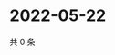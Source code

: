 # 2022-05-22

共 0 条

<!-- BEGIN WEIBO -->
<!-- 最后更新时间 Sun May 22 2022 13:15:57 GMT+0800 (China Standard Time) -->

<!-- END WEIBO -->
